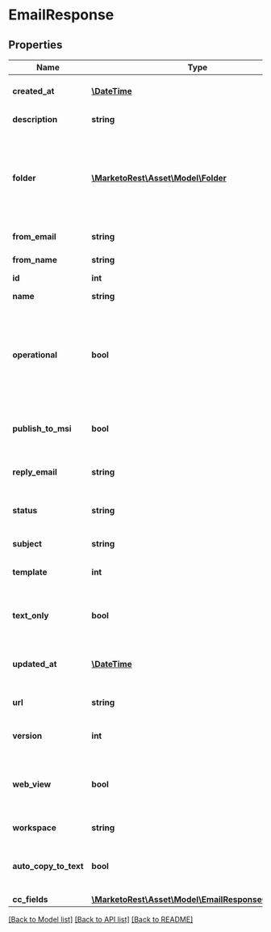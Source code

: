 # EmailResponse

## Properties
Name | Type | Description | Notes
------------ | ------------- | ------------- | -------------
**created_at** | [**\DateTime**](\DateTime.md) | Datetime the asset was created | [optional] 
**description** | **string** | Description of the asset | [optional] 
**folder** | [**\MarketoRest\Asset\Model\Folder**](Folder.md) | JSON representation of parent folder, with members &#39;id&#39;, and &#39;type&#39; which may be &#39;Folder&#39; or &#39;Program&#39; | 
**from_email** | **string** | From-address of the Email | 
**from_name** | **string** | From-name of the Email | 
**id** | **int** | Id of the asset | [optional] 
**name** | **string** | Name of the asset | [optional] 
**operational** | **bool** | Whether the email is operational.  Operational emails bypass unsubscribe status.  Defaults to false | 
**publish_to_msi** | **bool** | Whether the email is published to Marketo Sales Insight | 
**reply_email** | **string** | Reply-To address of the Email | 
**status** | **string** | Status filter for draft or approved versions | 
**subject** | **string** | Subject Line of the Email | 
**template** | **int** | Id of the parent template | 
**text_only** | **bool** | Setting to include text-only version of email when sent | 
**updated_at** | [**\DateTime**](\DateTime.md) | Datetime the asset was most recently updated | [optional] 
**url** | **string** | Url of the asset in the Marketo UI | [optional] 
**version** | **int** | The type version of the email | [optional] 
**web_view** | **bool** | Whether &#39;View as Webpage&#39; function is enabled for the email | 
**workspace** | **string** | Name of the workspace | [optional] 
**auto_copy_to_text** | **bool** | Setting to automatically copy HTML version to Text version | 
**cc_fields** | [**\MarketoRest\Asset\Model\EmailResponseCCFields[]**](EmailResponseCCFields.md) |  | [optional] 

[[Back to Model list]](../README.md#documentation-for-models) [[Back to API list]](../README.md#documentation-for-api-endpoints) [[Back to README]](../README.md)


